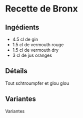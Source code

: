 # Recette de Bronx

## Ingédients

* 4.5 cl de gin
* 1.5 cl de vermouth rouge
* 1.5 cl de vermouth dry
* 3 cl de jus oranges

## Détails

Tout schtroumpfer et glou glou

## Variantes

Variantes
